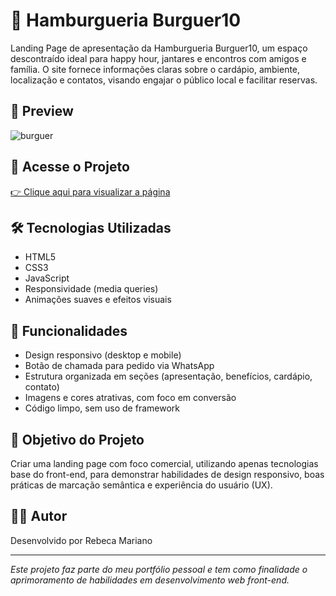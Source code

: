 # 🍔 Hamburgueria Burguer10

Landing Page de apresentação da Hamburgueria Burguer10, um espaço descontraído ideal para happy hour, jantares e encontros com amigos e família. O site fornece informações claras sobre o cardápio, ambiente, localização e contatos, visando engajar o público local e facilitar reservas.

## 📸 Preview

![burguer](https://github.com/user-attachments/assets/cdab68fc-2d1a-4c2a-bea4-05b1e0a09a56)

## 🔗 Acesse o Projeto

[👉 Clique aqui para visualizar a página](https://rebecamarianosanto.github.io/hamburgueria-burguer10/)

## 🛠️ Tecnologias Utilizadas

- HTML5  
- CSS3  
- JavaScript 
- Responsividade (media queries)  
- Animações suaves e efeitos visuais

## 📱 Funcionalidades

- Design responsivo (desktop e mobile)  
- Botão de chamada para pedido via WhatsApp  
- Estrutura organizada em seções (apresentação, benefícios, cardápio, contato)  
- Imagens e cores atrativas, com foco em conversão  
- Código limpo, sem uso de framework

## 🎯 Objetivo do Projeto

Criar uma landing page com foco comercial, utilizando apenas tecnologias base do front-end, para demonstrar habilidades de design responsivo, boas práticas de marcação semântica e experiência do usuário (UX).

## 👨‍💻 Autor

Desenvolvido por Rebeca Mariano  

---

*Este projeto faz parte do meu portfólio pessoal e tem como finalidade o aprimoramento de habilidades em desenvolvimento web front-end.*

